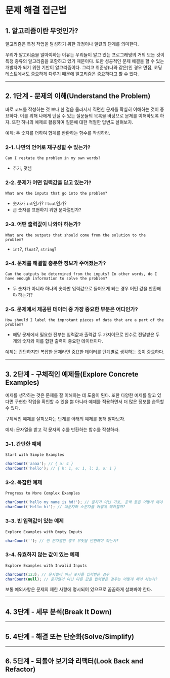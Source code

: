# 문제 해결 접근법

## 1. 알고리즘이란 무엇인가?

알고리즘은 특정 작업을 달성하기 위한 과정이나 일련의 단계를 의미한다.

우리가 알고리즘을 알아야하는 이유는 우리들이 알고 있는 프로그래밍의 거의 모든 것이 특정 종류의 알고리즘을 포함하고 있기 때문이다. 또한 성공적인 문제 해결을 할 수 있는 개발자가 되기 위한 기반이 알고리즘이다. 그리고 취준생(나와 같은)인 경우 면접, 코딩 테스트에서도 중요하게 다루기 때문에 알고리즘은 중요하다고 할 수 있다.

---

## 2. 1단계 - 문제의 이해(Understand the Problem)

바로 코드를 작성하는 것 보다 한 걸음 물러서서 직면한 문제를 확실히 이해하는 것이 중요하다. 이를 위해 나에게 던질 수 있는 질문들의 목록을 바탕으로 문제를 이해하도록 하자. 또한 하나의 예제로 활용하여 질문에 대한 적절한 답변도 살펴보자.

예제: 두 숫자를 더하여 합계를 반환하는 함수를 작성하라.

### 2-1. 나만의 언어로 재구성할 수 있는가?

`Can I restate the problem in my own words?`

- 추가, 덧셈

### 2-2. 문제가 어떤 입력값을 담고 있는가?

`What are the inputs that go into the problem?`

- 숫자가 `int`인가? `float`인가?
- 큰 숫자를 표현하기 위한 문자열인가?

### 2-3. 어떤 출력값이 나와야 하는가?

`What are the outputs that should come from the solution to the problem?`

- `int`?, `float`?, `string`?

### 2-4. 문제를 해결할 충분한 정보가 주어졌는가?

`Can the outputs be determined from the inputs? In other words, do I have enough information to solve the problem?`

- 두 숫자가 아니라 하나의 숫자만 입력값으로 들어오게 되는 경우 어떤 값을 반환해야 하는가?

### 2-5. 문제에서 제공된 데이터 중 가장 중요한 부분은 어디인가?

`How should I label the improtant pieces of data that are a part of the problem?`

- 해당 문제에서 필요한 전부는 입력값과 출력값 두 가지이므로 인수로 전달받은 두 개의 숫자와 이를 합한 출력이 중요한 데이터이다.

예제는 간단하지만 복잡한 문제라면 중요한 데이터를 단계별로 생각하는 것이 중요하다.

---

## 3. 2단계 - 구체적인 예제들(Explore Concrete Examples)

예제를 생각하는 것은 문제를 잘 이해하는 데 도움이 된다. 또한 다양한 예제를 알고 있다면 구현한 작업을 확인할 수 있을 뿐 아니라 예제를 적용하면서 더 많은 정보를 습득할 수 있다.

구체적인 예제를 살펴보다는 단계를 아래의 예제를 통해 알아보자.

예제: 문자열을 받고 각 문자의 수를 반환하는 함수를 작성하라.

### 3-1. 간단한 예제

`Start with Simple Examples`

```javascript
charCount('aaaa'); // { a: 4 }
charCount('hello'); // { h: 1, e: 1, l: 2, o: 1 }
```

### 3-2. 복잡한 예제

`Progress to More Complex Examples`

```javascript
charCount('hello my name is hd!'); // 문자가 아닌 기호, 공백 등은 어떻게 해야 할까? 또는 숫자가 있다면 포함해야 할까?
charCount('Hello hi'); // 대문자와 소문자를 어떻게 해야할까?
```

### 3-3. 빈 입력값이 있는 예제

`Explore Examples with Empty Inputs`

```javascript
charCount(''); // 빈 문자열인 경우 무엇을 반환해야 하는가?
```

### 3-4. 유효하지 않는 값이 있는 예제

`Explore Examples with Invalid Inputs`

```javascript
charCount(123); // 문자열이 아닌 숫자를 입력받은 경우
charCount(null); // 문자열이 아닌 다른 값을 입력받은 경우는 어떻게 해야 하는가?
```

보통 예외사항은 문제의 제한 사항에 명시되어 있으므로 꼼꼼하게 살펴봐야 한다.

---

## 4. 3단계 - 세부 분석(Break It Down)

---

## 5. 4단계 - 해결 또는 단순화(Solve/Simplify)

---

## 6. 5단계 - 되돌아 보기와 리팩터(Look Back and Refactor)
